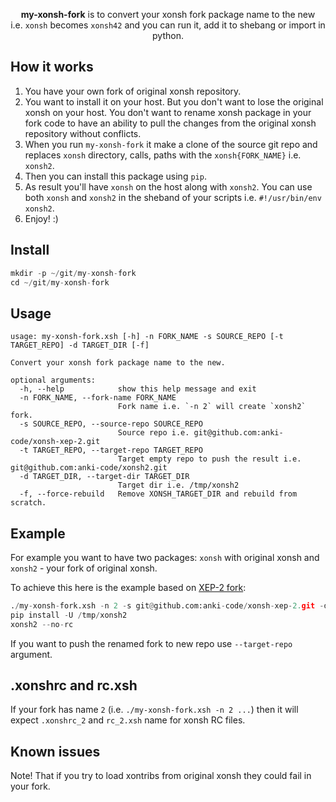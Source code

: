 <p align="center">
<b>my-xonsh-fork</b> is to convert your xonsh fork package name to the new <br>i.e. <code>xonsh</code> becomes <code>xonsh42</code> and you can run it, add it to shebang or import in python. 
</p>

## How it works

1. You have your own fork of original xonsh repository.
2. You want to install it on your host. But you don't want to lose the original xonsh on your host. You don't want to rename xonsh package in your fork code to have an ability to pull the changes from the original xonsh repository without conflicts.
3. When you run `my-xonsh-fork` it make a clone of the source git repo and replaces `xonsh` directory, calls, paths with the `xonsh{FORK_NAME}` i.e. `xonsh2`.
4. Then you can install this package using `pip`.
5. As result you'll have `xonsh` on the host along with `xonsh2`. You can use both `xonsh` and `xonsh2` in the sheband of your scripts i.e. `#!/usr/bin/env xonsh2`.
6. Enjoy! :)

## Install
```python
mkdir -p ~/git/my-xonsh-fork
cd ~/git/my-xonsh-fork
```

## Usage
```
usage: my-xonsh-fork.xsh [-h] -n FORK_NAME -s SOURCE_REPO [-t TARGET_REPO] -d TARGET_DIR [-f]

Convert your xonsh fork package name to the new.

optional arguments:
  -h, --help            show this help message and exit
  -n FORK_NAME, --fork-name FORK_NAME
                        Fork name i.e. `-n 2` will create `xonsh2` fork.
  -s SOURCE_REPO, --source-repo SOURCE_REPO
                        Source repo i.e. git@github.com:anki-code/xonsh-xep-2.git
  -t TARGET_REPO, --target-repo TARGET_REPO
                        Target empty repo to push the result i.e. git@github.com:anki-code/xonsh2.git
  -d TARGET_DIR, --target-dir TARGET_DIR
                        Target dir i.e. /tmp/xonsh2
  -f, --force-rebuild   Remove XONSH_TARGET_DIR and rebuild from scratch.
```

## Example
For example you want to have two packages: `xonsh` with original xonsh and `xonsh2` - your fork of original xonsh. 

To achieve this here is the example based on [XEP-2 fork](https://github.com/anki-code/xonsh-xep-2): 
```python
./my-xonsh-fork.xsh -n 2 -s git@github.com:anki-code/xonsh-xep-2.git -d /tmp/xonsh2 -f
pip install -U /tmp/xonsh2
xonsh2 --no-rc
```
If you want to push the renamed fork to new repo use ``--target-repo`` argument.

## .xonshrc and rc.xsh

If your fork has name `2` (i.e. `./my-xonsh-fork.xsh -n 2 ...`) then it will expect `.xonshrc_2` and `rc_2.xsh` name 
for xonsh RC files. 

## Known issues

Note! That if you try to load xontribs from original xonsh they could fail in your fork.

